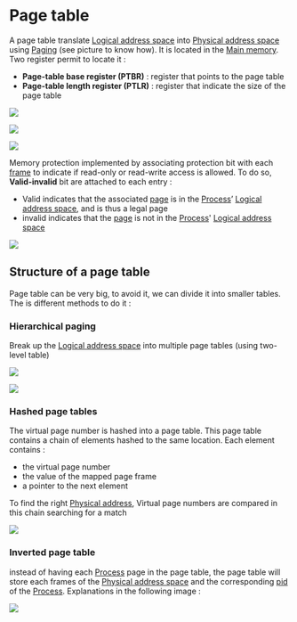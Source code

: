 # Page table

A page table translate [Logical address space](Logical%20address%20space.md) into [Physical address space](Physical%20address%20space.md) using [Paging](Concepts/Paging.md) (see picture to know how). It is located in the [Main memory](Main%20memory.md). Two register permit to locate it :

- **Page-table base register (PTBR)** : register that points to the page table
- **Page-table length register (PTLR)** : register that indicate the size of the page table

![](attachments/Pasted%20image%2020230612095619.png)

![](attachments/Pasted%20image%2020230612095812.png)

![](attachments/Pasted%20image%2020230612095845.png)

Memory protection implemented by associating protection bit with each [frame](Concepts/Paging.md) to indicate if read-only or read-write access is allowed. To do so, **Valid-invalid** bit are attached to each entry :

- Valid indicates that the associated [page](Concepts/Paging.md) is in the [Process](Process.md)’ [Logical address space](Logical%20address%20space.md), and is thus a legal page
- invalid indicates that the [page](Concepts/Paging.md) is not in the [Process](Process.md)' [Logical address space](Logical%20address%20space.md)

![](attachments/Pasted%20image%2020230612104548.png)

## Structure of a page table

Page table can be very big, to avoid it, we can divide it into smaller tables. The is different methods to do it :

### Hierarchical paging

Break up the [Logical address space](Logical%20address%20space.md) into multiple page tables (using two-level table)

![](attachments/Pasted%20image%2020230612105443.png)

![](attachments/Pasted%20image%2020230612105646.png)

### Hashed page tables

The virtual page number is hashed into a page table. This page table contains a chain of elements hashed to the same location. Each element contains :

- the virtual page number
- the value of the mapped page frame
- a pointer to the next element

To find the right [Physical address](Physical%20address%20space.md), Virtual page numbers are compared in this chain searching for a match

![](attachments/Pasted%20image%2020230612110051.png)

### Inverted page table

instead of having each [Process](Process.md) page in the page table, the page table will store each frames of the [Physical address space](Physical%20address%20space.md) and the corresponding [pid](PCB.md) of the [Process](Process.md). Explanations in the following image :

![](attachments/Pasted%20image%2020230612110915.png)
